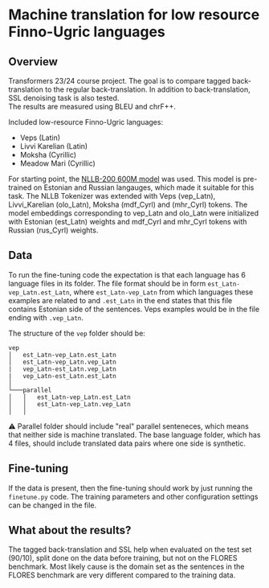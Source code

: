 # Machine translation for low resource Finno-Ugric languages
## Overview
Transformers 23/24 course project. The goal is to compare tagged back-translation to the regular back-translation. In addition to back-translation, SSL denoising task is also tested.  
The results are measured using BLEU and chrF++.

Included low-resource Finno-Ugric languages:
- Veps (Latin)
- Livvi Karelian (Latin)
- Moksha (Cyrillic)
- Meadow Mari (Cyrillic)

For starting point, the [NLLB-200 600M model](https://huggingface.co/facebook/nllb-200-distilled-600M) was used. This model is pre-trained on Estonian and Russian langauges, which made it suitable for this task. The NLLB Tokenizer was extended with Veps (vep_Latn), Livvi_Karelian (olo_Latn), Moksha (mdf_Cyrl) and (mhr_Cyrl) tokens. The model embeddings corresponding to vep_Latn and olo_Latn were initialized with Estonian (est_Latn) weights and mdf_Cyrl and mhr_Cyrl tokens with Russian (rus_Cyrl) weights.

## Data

To run the fine-tuning code the expectation is that each language has 6 language files in its folder. The file format should be in form `est_Latn-vep_Latn.est_Latn`, where `est_Latn-vep_Latn` from which languages these examples are related to and `.est_Latn` in the end states that this file contains Estonian side of the sentences. Veps examples would be in the file ending with `.vep_Latn`.

The structure of the `vep` folder should be:

```
vep
│   est_Latn-vep_Latn.est_Latn
│   est_Latn-vep_Latn.vep_Latn
|   vep_Latn-est_Latn.vep_Latn
|   vep_Latn-est_Latn.est_Latn   
│
└───parallel
│   │   est_Latn-vep_Latn.est_Latn
│   │   est_Latn-vep_Latn.vep_Latn
│   │
```

⚠️ Parallel folder should include "real" parallel senteneces, which means that neither side is machine translated. The base language folder, which has 4 files, should include translated data pairs where one side is synthetic.

## Fine-tuning

If the data is present, then the fine-tuning should work by just running the `finetune.py` code. The training parameters and other configuration settings can be changed in the file.

## What about the results?

The tagged back-translation and SSL help when evaluated on the test set (90/10), split done on the data before training, but not on the FLORES benchmark. Most likely cause is the domain set as the sentences in the FLORES benchmark are very different compared to the training data.


